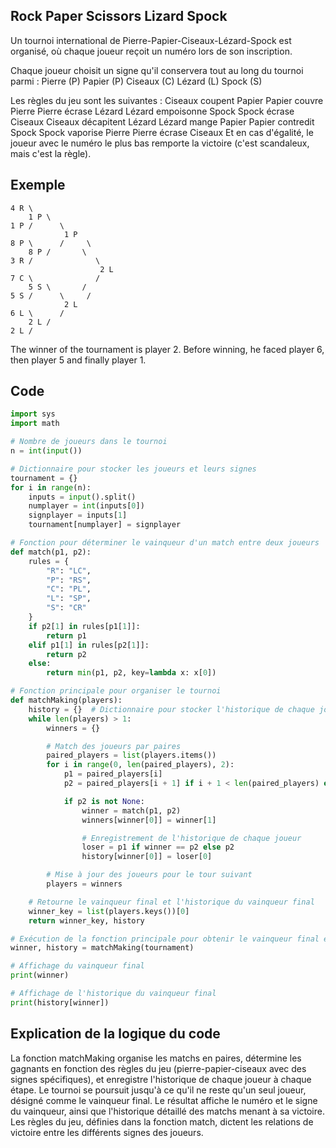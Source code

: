 ## Rock Paper Scissors Lizard Spock

Un tournoi international de Pierre-Papier-Ciseaux-Lézard-Spock est organisé, où chaque joueur reçoit un numéro lors de son inscription.

Chaque joueur choisit un signe qu'il conservera tout au long du tournoi parmi :
Pierre (P)
Papier (P)
Ciseaux (C)
Lézard (L)
Spock (S)

Les règles du jeu sont les suivantes :
Ciseaux coupent Papier
Papier couvre Pierre
Pierre écrase Lézard
Lézard empoisonne Spock
Spock écrase Ciseaux
Ciseaux décapitent Lézard
Lézard mange Papier
Papier contredit Spock
Spock vaporise Pierre
Pierre écrase Ciseaux
Et en cas d'égalité, le joueur avec le numéro le plus bas remporte la victoire (c'est scandaleux, mais c'est la règle).

## Exemple

    4 R \
        1 P \
    1 P /      \
                1 P
    8 P \      /     \
        8 P /       \
    3 R /              \
                        2 L
    7 C \              /
        5 S \       /
    5 S /      \     /
                2 L
    6 L \      /
        2 L /
    2 L /
    
The winner of the tournament is player 2. Before winning, he faced player 6, then player 5 and finally player 1.
   
## Code
```python
import sys
import math

# Nombre de joueurs dans le tournoi
n = int(input())

# Dictionnaire pour stocker les joueurs et leurs signes
tournament = {}
for i in range(n):
    inputs = input().split()
    numplayer = int(inputs[0])
    signplayer = inputs[1]
    tournament[numplayer] = signplayer

# Fonction pour déterminer le vainqueur d'un match entre deux joueurs
def match(p1, p2):
    rules = {
        "R": "LC",
        "P": "RS",
        "C": "PL",
        "L": "SP",
        "S": "CR"
    }
    if p2[1] in rules[p1[1]]:
        return p1
    elif p1[1] in rules[p2[1]]:
        return p2
    else:
        return min(p1, p2, key=lambda x: x[0])

# Fonction principale pour organiser le tournoi
def matchMaking(players):
    history = {}  # Dictionnaire pour stocker l'historique de chaque joueur
    while len(players) > 1:
        winners = {}

        # Match des joueurs par paires
        paired_players = list(players.items())
        for i in range(0, len(paired_players), 2):
            p1 = paired_players[i]
            p2 = paired_players[i + 1] if i + 1 < len(paired_players) else None

            if p2 is not None:
                winner = match(p1, p2)
                winners[winner[0]] = winner[1]

                # Enregistrement de l'historique de chaque joueur
                loser = p1 if winner == p2 else p2
                history[winner[0]] = loser[0]

        # Mise à jour des joueurs pour le tour suivant
        players = winners

    # Retourne le vainqueur final et l'historique du vainqueur final
    winner_key = list(players.keys())[0]
    return winner_key, history

# Exécution de la fonction principale pour obtenir le vainqueur final et son historique
winner, history = matchMaking(tournament)

# Affichage du vainqueur final
print(winner)

# Affichage de l'historique du vainqueur final
print(history[winner])


```
## Explication de la logique du code
La fonction matchMaking organise les matchs en paires, détermine les gagnants en fonction des règles du jeu (pierre-papier-ciseaux avec des signes spécifiques), et enregistre l'historique de chaque joueur à chaque étape. Le tournoi se poursuit jusqu'à ce qu'il ne reste qu'un seul joueur, désigné comme le vainqueur final. Le résultat affiche le numéro et le signe du vainqueur, ainsi que l'historique détaillé des matchs menant à sa victoire. Les règles du jeu, définies dans la fonction match, dictent les relations de victoire entre les différents signes des joueurs. 
